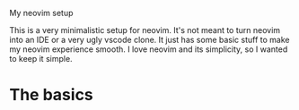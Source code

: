 My neovim setup

This is a very minimalistic setup for neovim. It's not meant to turn neovim into
an IDE or a very ugly vscode clone. It just has some basic stuff to make my
neovim experience smooth. I love neovim and its simplicity, so I wanted to keep
it simple.

# The basics
